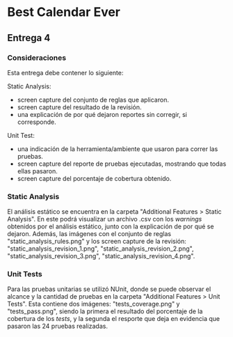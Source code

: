 # Best Calendar Ever

## Entrega 4

### Consideraciones
Esta entrega debe contener lo siguiente:

Static Analysis:
* screen capture del conjunto de reglas que aplicaron.
* screen capture del resultado de la revisión.
* una explicación de por qué dejaron reportes sin corregir, si corresponde.

Unit Test:
* una indicación de la herramienta/ambiente que usaron para correr las pruebas.
* screen capture del reporte de pruebas ejecutadas, mostrando que todas ellas pasaron.
* screen capture del porcentaje de cobertura obtenido.


### Static Analysis
El análisis estático se encuentra en la carpeta "Additional Features > Static Analysis".
En este podrá visualizar un archivo .csv con los *warnings* obtenidos por el análisis estático, junto con la explicación de por qué se dejaron.
Además, las imágenes con el conjunto de reglas "static_analysis_rules.png" y los screen capture de la revisión: "static_analysis_revision_1.png", "static_analysis_revision_2.png", "static_analysis_revision_3.png", "static_analysis_revision_4.png".

### Unit Tests
Para las pruebas unitarias se utilizó NUnit, donde se puede observar el alcance y la cantidad de pruebas en la carpeta "Additional Features > Unit Tests".
Esta contiene dos imágenes: "tests_coverage.png" y "tests_pass.png", siendo la primera el resultado del porcentaje de la cobertura de los *tests*, y la segunda el resporte que deja en evidencia que pasaron las 24 pruebas realizadas.
